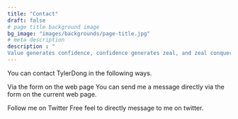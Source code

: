 ```yaml
---
title: "Contact"
draft: false
# page title background image
bg_image: "images/backgrounds/page-title.jpg"
# meta description
description : "
Value generates confidence, confidence generates zeal, and zeal conquers the world."
---
```


You can contact TylerDong in the following ways.

Via the form on the web page
You can send me a message directly via the form on the current web page.

Follow me on Twitter
Free feel to directly message to me on twitter.